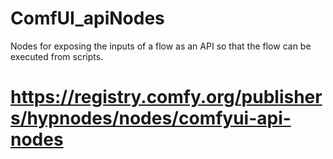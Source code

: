 # ComfUI_apiNodes
Nodes for exposing the inputs of a flow as an API so that the flow can be executed from scripts.

# https://registry.comfy.org/publishers/hypnodes/nodes/comfyui-api-nodes
